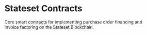 # Stateset Contracts

Core smart contracts for implementing purchase order financing and invoice factoring on the Stateset Blockchain.


